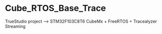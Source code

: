 # Cube_RTOS_Base_Trace

TrueStudio project --> STM32F103C8T6 CubeMx + FreeRTOS + Tracealyzer Streaming
